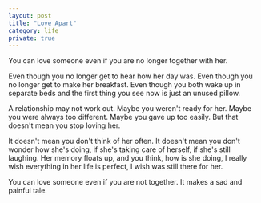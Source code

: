 ```yaml
---
layout: post
title: "Love Apart"
category: life
private: true
---
```


You can love someone even if you are no longer together with her.

Even though you no longer get to hear how her day was. Even though you no
longer get to make her breakfast. Even though you both wake up in separate beds
and the first thing you see now is just an unused pillow.

A relationship may not work out. Maybe you weren't ready for her. Maybe you
were always too different. Maybe you gave up too easily. But that doesn't mean
you stop loving her.

It doesn't mean you don't think of her often. It doesn't mean you don't wonder
how she's doing, if she's taking care of herself, if she's still laughing. Her
memory floats up, and you think, how is she doing, I really wish everything in
her life is perfect, I wish was still there for her.

You can love someone even if you are not together. It makes a sad and painful
tale.
